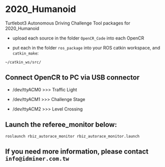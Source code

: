 # 2020_Humanoid
Turtlebot3 Autonomous Driving Challenge Tool packages for 2020_Humanoid

- upload each source in the folder `OpenCR_Code` into each OpenCR

- put each in the folder `ros_package` into your ROS catkin workspace, and `catkin_make`:
```
~/catkin_ws/src/
```
## Connect OpenCR to PC via USB connector
- /dev/ttyACM0  >>> Traffic Light

- /dev/ttyACM1  >>> Challenge Stage

- /dev/ttyACM2  >>> Level Crossing

## Launch the referee_monitor below:
```
roslaunch rbiz_autorace_monitor rbiz_autorace_monitor.launch
```

## If you need more information, please contact `info@idminer.com.tw`
